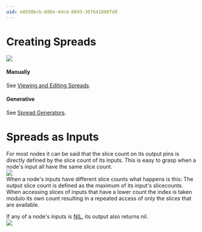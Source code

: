 ```yaml
---
uid: e8930bcb-0d6e-4dcd-8043-307641808fd9
---
```


# Creating Spreads

![](~/img/Spreads_ColsAndRows_Output2.png "")  

#### Manually
See [Viewing and Editing Spreads](xref:74099114-2128-4ce8-8935-42a669c0d52f#spreads-in-the-inspektor).  

#### Generative
See [Spread Generators](xref:fe02ed4b-7090-486b-9a1d-95067a5671d2).  


# Spreads as Inputs
For most nodes it can be said that the slice count on its output pins is directly defined by the slice count of its inputs. This is easy to grasp when a node's input all have the same slice count.  
![](~/img/EqualSliceCounts5.png "")  
When a node's inputs have different slice counts what happens is this: The output slice count is defined as the maximum of its input's slicecounts. When accessing slices of inputs that have a lower count the index is taken modulo its own count resulting in a repeated access of only the slices that are available.  

If any of a node's inputs is [NIL](xref:a2b935e8-17cd-4c26-b701-4919803792d1#nil), its output also returns nil.   
![](~/img/DifferentSliceCounts6.png "")